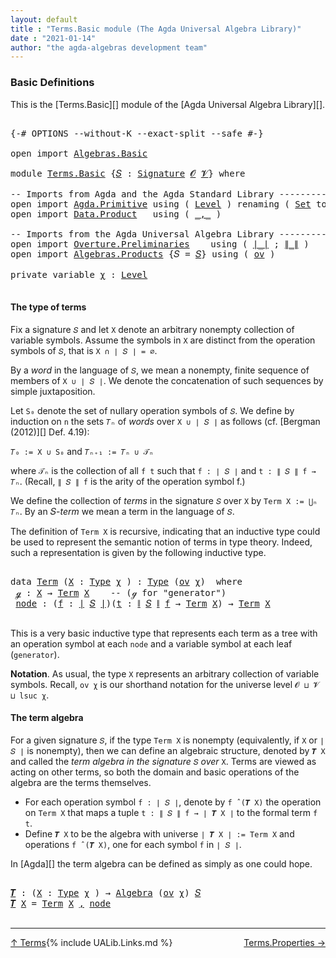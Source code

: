 ```yaml
---
layout: default
title : "Terms.Basic module (The Agda Universal Algebra Library)"
date : "2021-01-14"
author: "the agda-algebras development team"
---
```


### <a id="basic-definitions">Basic Definitions</a>

This is the [Terms.Basic][] module of the [Agda Universal Algebra Library][].

<pre class="Agda">

<a id="303" class="Symbol">{-#</a> <a id="307" class="Keyword">OPTIONS</a> <a id="315" class="Pragma">--without-K</a> <a id="327" class="Pragma">--exact-split</a> <a id="341" class="Pragma">--safe</a> <a id="348" class="Symbol">#-}</a>

<a id="353" class="Keyword">open</a> <a id="358" class="Keyword">import</a> <a id="365" href="Algebras.Basic.html" class="Module">Algebras.Basic</a>

<a id="381" class="Keyword">module</a> <a id="388" href="Terms.Basic.html" class="Module">Terms.Basic</a> <a id="400" class="Symbol">{</a><a id="401" href="Terms.Basic.html#401" class="Bound">𝑆</a> <a id="403" class="Symbol">:</a> <a id="405" href="Algebras.Basic.html#3858" class="Function">Signature</a> <a id="415" href="Algebras.Basic.html#1130" class="Generalizable">𝓞</a> <a id="417" href="Algebras.Basic.html#1132" class="Generalizable">𝓥</a><a id="418" class="Symbol">}</a> <a id="420" class="Keyword">where</a>

<a id="427" class="Comment">-- Imports from Agda and the Agda Standard Library ----------------</a>
<a id="495" class="Keyword">open</a> <a id="500" class="Keyword">import</a> <a id="507" href="Agda.Primitive.html" class="Module">Agda.Primitive</a> <a id="522" class="Keyword">using</a> <a id="528" class="Symbol">(</a> <a id="530" href="Agda.Primitive.html#597" class="Postulate">Level</a> <a id="536" class="Symbol">)</a> <a id="538" class="Keyword">renaming</a> <a id="547" class="Symbol">(</a> <a id="549" href="Agda.Primitive.html#326" class="Primitive">Set</a> <a id="553" class="Symbol">to</a> <a id="556" class="Primitive">Type</a> <a id="561" class="Symbol">)</a>
<a id="563" class="Keyword">open</a> <a id="568" class="Keyword">import</a> <a id="575" href="Data.Product.html" class="Module">Data.Product</a>   <a id="590" class="Keyword">using</a> <a id="596" class="Symbol">(</a> <a id="598" href="Agda.Builtin.Sigma.html#236" class="InductiveConstructor Operator">_,_</a> <a id="602" class="Symbol">)</a>

<a id="605" class="Comment">-- Imports from the Agda Universal Algebra Library ----------------</a>
<a id="673" class="Keyword">open</a> <a id="678" class="Keyword">import</a> <a id="685" href="Overture.Preliminaries.html" class="Module">Overture.Preliminaries</a>    <a id="711" class="Keyword">using</a> <a id="717" class="Symbol">(</a> <a id="719" href="Overture.Preliminaries.html#4383" class="Function Operator">∣_∣</a> <a id="723" class="Symbol">;</a> <a id="725" href="Overture.Preliminaries.html#4421" class="Function Operator">∥_∥</a> <a id="729" class="Symbol">)</a>
<a id="731" class="Keyword">open</a> <a id="736" class="Keyword">import</a> <a id="743" href="Algebras.Products.html" class="Module">Algebras.Products</a> <a id="761" class="Symbol">{</a><a id="762" class="Argument">𝑆</a> <a id="764" class="Symbol">=</a> <a id="766" href="Terms.Basic.html#401" class="Bound">𝑆</a><a id="767" class="Symbol">}</a> <a id="769" class="Keyword">using</a> <a id="775" class="Symbol">(</a> <a id="777" href="Algebras.Products.html#3135" class="Function">ov</a> <a id="780" class="Symbol">)</a>

<a id="783" class="Keyword">private</a> <a id="791" class="Keyword">variable</a> <a id="800" href="Terms.Basic.html#800" class="Generalizable">χ</a> <a id="802" class="Symbol">:</a> <a id="804" href="Agda.Primitive.html#597" class="Postulate">Level</a>

</pre>

#### <a id="the-type-of-terms">The type of terms</a>

Fix a signature `𝑆` and let `X` denote an arbitrary nonempty collection of variable symbols. Assume the symbols in `X` are distinct from the operation symbols of `𝑆`, that is `X ∩ ∣ 𝑆 ∣ = ∅`.

By a *word* in the language of `𝑆`, we mean a nonempty, finite sequence of members of `X ∪ ∣ 𝑆 ∣`. We denote the concatenation of such sequences by simple juxtaposition.

Let `S₀` denote the set of nullary operation symbols of `𝑆`. We define by induction on `n` the sets `𝑇ₙ` of *words* over `X ∪ ∣ 𝑆 ∣` as follows (cf. [Bergman (2012)][] Def. 4.19):

`𝑇₀ := X ∪ S₀` and `𝑇ₙ₊₁ := 𝑇ₙ ∪ 𝒯ₙ`

where `𝒯ₙ` is the collection of all `f t` such that `f : ∣ 𝑆 ∣` and `t : ∥ 𝑆 ∥ f → 𝑇ₙ`. (Recall, `∥ 𝑆 ∥ f` is the arity of the operation symbol f.)

We define the collection of *terms* in the signature `𝑆` over `X` by `Term X := ⋃ₙ 𝑇ₙ`. By an 𝑆-*term* we mean a term in the language of `𝑆`.

The definition of `Term X` is recursive, indicating that an inductive type could be used to represent the semantic notion of terms in type theory. Indeed, such a representation is given by the following inductive type.

<pre class="Agda">

<a id="1986" class="Keyword">data</a> <a id="Term"></a><a id="1991" href="Terms.Basic.html#1991" class="Datatype">Term</a> <a id="1996" class="Symbol">(</a><a id="1997" href="Terms.Basic.html#1997" class="Bound">X</a> <a id="1999" class="Symbol">:</a> <a id="2001" href="Terms.Basic.html#556" class="Primitive">Type</a> <a id="2006" href="Terms.Basic.html#800" class="Generalizable">χ</a> <a id="2008" class="Symbol">)</a> <a id="2010" class="Symbol">:</a> <a id="2012" href="Terms.Basic.html#556" class="Primitive">Type</a> <a id="2017" class="Symbol">(</a><a id="2018" href="Algebras.Products.html#3135" class="Function">ov</a> <a id="2021" href="Terms.Basic.html#2006" class="Bound">χ</a><a id="2022" class="Symbol">)</a>  <a id="2025" class="Keyword">where</a>
 <a id="Term.ℊ"></a><a id="2032" href="Terms.Basic.html#2032" class="InductiveConstructor">ℊ</a> <a id="2034" class="Symbol">:</a> <a id="2036" href="Terms.Basic.html#1997" class="Bound">X</a> <a id="2038" class="Symbol">→</a> <a id="2040" href="Terms.Basic.html#1991" class="Datatype">Term</a> <a id="2045" href="Terms.Basic.html#1997" class="Bound">X</a>    <a id="2050" class="Comment">-- (ℊ for &quot;generator&quot;)</a>
 <a id="Term.node"></a><a id="2074" href="Terms.Basic.html#2074" class="InductiveConstructor">node</a> <a id="2079" class="Symbol">:</a> <a id="2081" class="Symbol">(</a><a id="2082" href="Terms.Basic.html#2082" class="Bound">f</a> <a id="2084" class="Symbol">:</a> <a id="2086" href="Overture.Preliminaries.html#4383" class="Function Operator">∣</a> <a id="2088" href="Terms.Basic.html#401" class="Bound">𝑆</a> <a id="2090" href="Overture.Preliminaries.html#4383" class="Function Operator">∣</a><a id="2091" class="Symbol">)(</a><a id="2093" href="Terms.Basic.html#2093" class="Bound">t</a> <a id="2095" class="Symbol">:</a> <a id="2097" href="Overture.Preliminaries.html#4421" class="Function Operator">∥</a> <a id="2099" href="Terms.Basic.html#401" class="Bound">𝑆</a> <a id="2101" href="Overture.Preliminaries.html#4421" class="Function Operator">∥</a> <a id="2103" href="Terms.Basic.html#2082" class="Bound">f</a> <a id="2105" class="Symbol">→</a> <a id="2107" href="Terms.Basic.html#1991" class="Datatype">Term</a> <a id="2112" href="Terms.Basic.html#1997" class="Bound">X</a><a id="2113" class="Symbol">)</a> <a id="2115" class="Symbol">→</a> <a id="2117" href="Terms.Basic.html#1991" class="Datatype">Term</a> <a id="2122" href="Terms.Basic.html#1997" class="Bound">X</a>

</pre>

This is a very basic inductive type that represents each term as a tree with an operation symbol at each `node` and a variable symbol at each leaf (`generator`).

**Notation**. As usual, the type `X` represents an arbitrary collection of variable symbols. Recall, `ov χ` is our shorthand notation for the universe level `𝓞 ⊔ 𝓥 ⊔ lsuc χ`.


#### <a id="the-term-algebra">The term algebra</a>

For a given signature `𝑆`, if the type `Term X` is nonempty (equivalently, if `X` or `∣ 𝑆 ∣` is nonempty), then we can define an algebraic structure, denoted by `𝑻 X` and called the *term algebra in the signature* `𝑆` *over* `X`.  Terms are viewed as acting on other terms, so both the domain and basic operations of the algebra are the terms themselves.


+ For each operation symbol `f : ∣ 𝑆 ∣`, denote by `f ̂ (𝑻 X)` the operation on `Term X` that maps a tuple `t : ∥ 𝑆 ∥ f → ∣ 𝑻 X ∣` to the formal term `f t`.
+ Define `𝑻 X` to be the algebra with universe `∣ 𝑻 X ∣ := Term X` and operations `f ̂ (𝑻 X)`, one for each symbol `f` in `∣ 𝑆 ∣`.

In [Agda][] the term algebra can be defined as simply as one could hope.

<pre class="Agda">

<a id="𝑻"></a><a id="3263" href="Terms.Basic.html#3263" class="Function">𝑻</a> <a id="3265" class="Symbol">:</a> <a id="3267" class="Symbol">(</a><a id="3268" href="Terms.Basic.html#3268" class="Bound">X</a> <a id="3270" class="Symbol">:</a> <a id="3272" href="Terms.Basic.html#556" class="Primitive">Type</a> <a id="3277" href="Terms.Basic.html#800" class="Generalizable">χ</a> <a id="3279" class="Symbol">)</a> <a id="3281" class="Symbol">→</a> <a id="3283" href="Algebras.Basic.html#6222" class="Function">Algebra</a> <a id="3291" class="Symbol">(</a><a id="3292" href="Algebras.Products.html#3135" class="Function">ov</a> <a id="3295" href="Terms.Basic.html#800" class="Generalizable">χ</a><a id="3296" class="Symbol">)</a> <a id="3298" href="Terms.Basic.html#401" class="Bound">𝑆</a>
<a id="3300" href="Terms.Basic.html#3263" class="Function">𝑻</a> <a id="3302" href="Terms.Basic.html#3302" class="Bound">X</a> <a id="3304" class="Symbol">=</a> <a id="3306" href="Terms.Basic.html#1991" class="Datatype">Term</a> <a id="3311" href="Terms.Basic.html#3302" class="Bound">X</a> <a id="3313" href="Agda.Builtin.Sigma.html#236" class="InductiveConstructor Operator">,</a> <a id="3315" href="Terms.Basic.html#2074" class="InductiveConstructor">node</a>

</pre>

------------------------------

<span style="float:left;">[↑ Terms](Terms.html)</span>
<span style="float:right;">[Terms.Properties →](Terms.Properties.html)</span>

{% include UALib.Links.md %}
